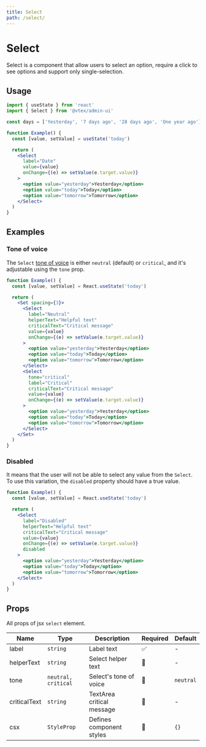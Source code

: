 ```yaml
---
title: Select
path: /select/
---
```


# Select

Select is a component that allow users to select an option, require a click to see options and support only single-selection.

## Usage

```jsx isStatic
import { useState } from 'react'
import { Select } from '@vtex/admin-ui'

const days = ['Yesterday', '7 days ago', '28 days ago', 'One year ago']

function Example() {
  const [value, setValue] = useState('today')

  return (
    <Select
      label="Date"
      value={value}
      onChange={(e) => setValue(e.target.value)}
    >
      <option value="yesterday">Yesterday</option>
      <option value="today">Today</option>
      <option value="tomorrow">Tomorrow</option>
    </Select>
  )
}
```

## Examples

### Tone of voice

The `Select` [tone of voice](/foundations/colors/#tones) is either `neutral` (default) or `critical`, and it's adjustable using the `tone` prop.

```jsx
function Example() {
  const [value, setValue] = React.useState('today')

  return (
    <Set spacing={3}>
      <Select
        label="Neutral"
        helperText="Helpful text"
        criticalText="Critical message"
        value={value}
        onChange={(e) => setValue(e.target.value)}
      >
        <option value="yesterday">Yesterday</option>
        <option value="today">Today</option>
        <option value="tomorrow">Tomorrow</option>
      </Select>
      <Select
        tone="critical"
        label="Critical"
        criticalText="Critical message"
        value={value}
        onChange={(e) => setValue(e.target.value)}
      >
        <option value="yesterday">Yesterday</option>
        <option value="today">Today</option>
        <option value="tomorrow">Tomorrow</option>
      </Select>
    </Set>
  )
}
```


### Disabled

It means that the user will not be able to select any value from the `Select`. To use this variation, the `disabled` property should have a true value.

```jsx
function Example() {
  const [value, setValue] = React.useState('today')

  return (
    <Select
      label="Disabled"
      helperText="Helpful text"
      criticalText="Critical message"
      value={value}
      onChange={(e) => setValue(e.target.value)}
      disabled
    >
      <option value="yesterday">Yesterday</option>
      <option value="today">Today</option>
      <option value="tomorrow">Tomorrow</option>
    </Select>
  )
}
```

## Props

All props of jsx `select` element.

| Name         | Type                          | Description                               | Required | Default   |
| ------------ | ----------------------------- | ----------------------------------------- | -------- | --------- |
| label        | `string`                      | Label text                                | ✅       | -         |
| helperText   | `string`                      | Select helper text                        | 🚫       | -         |
| tone         | `neutral, critical`           | Select's tone of voice                    | 🚫       | `neutral` |
| criticalText | `string`                      | TextArea critical message                 | 🚫       | -         |
| csx          | `StyleProp`                   | Defines component styles                  | 🚫       | `{}`      |
